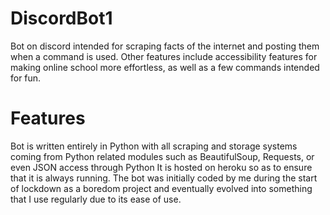 # DiscordBot1
Bot on discord intended for scraping facts of the internet and posting them when a command is used. Other features include accessibility features for making online school more effortless, as well as a few commands intended for fun.

# Features

Bot is written entirely in Python with all scraping and storage systems coming from Python related modules such as BeautifulSoup, Requests, or even JSON access through Python
It is hosted on heroku so as to ensure that it is always running.
The bot was initially coded by me during the start of lockdown as a boredom project and eventually evolved into something that I use regularly due to its ease of use.
